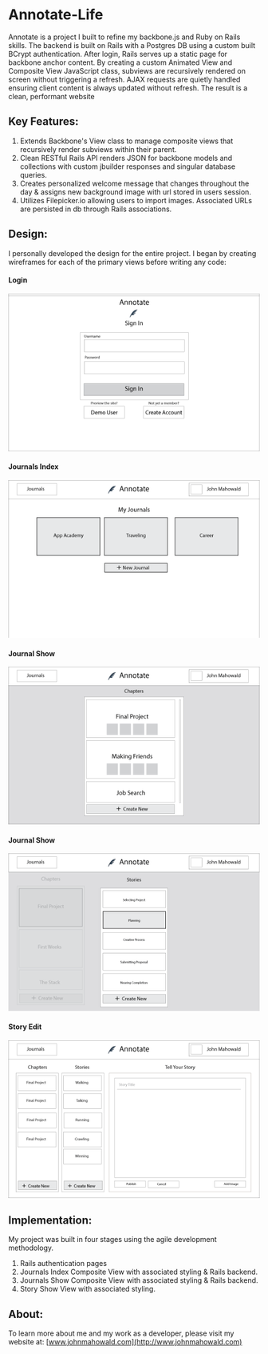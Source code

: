 # Annotate-Life

Annotate is a project I built to refine my backbone.js and Ruby on Rails skills. The backend is built on Rails with a Postgres DB using a custom built BCrypt authentication. After login, Rails serves up a static page for backbone anchor content. By creating a custom Animated View and Composite View JavaScript class, subviews are recursively rendered on screen without triggering a refresh. AJAX requests are quietly handled ensuring client content is always updated without refresh. The result is a clean, performant website 

## Key Features:

1. Extends Backbone's View class to manage composite views that recursively render subviews within their parent.
2. Clean RESTful Rails API renders JSON for backbone models and collections with custom jbuilder responses and singular database queries.
3. Creates personalized welcome message that changes throughout the day & assigns new background image with url stored in users session.
4. Utilizes Filepicker.io allowing users to import images. Associated URLs are persisted in db through Rails associations.

## Design:

I personally developed the design for the entire project. I began by creating wireframes for each of the primary views before writing any code:

#### Login
![alt wireframe1](/app/assets/images/wireframe1.png "Login")
#### Journals Index
![alt wireframe2](/app/assets/images/wireframe2.png "Journals Index")
#### Journal Show
![alt wireframe3](/app/assets/images/wireframe3.png "Journal Show")
#### Journal Show
![alt wireframe4](/app/assets/images/wireframe4.png "Journal Show")
#### Story Edit
![alt wireframe5](/app/assets/images/wireframe5.png "Story Edit")

## Implementation:

My project was built in four stages using the agile development methodology.

1. Rails authentication pages
2. Journals Index Composite View with associated styling & Rails backend.
3. Journals Show Composite View with associated styling & Rails backend.
4. Story Show View with associated styling.

## About:

To learn more about me and my work as a developer, please visit my website at: [www.johnmahowald.com](http://www.johnmahowald.com)